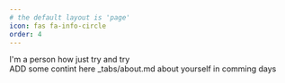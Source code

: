 ```yaml
---
# the default layout is 'page'
icon: fas fa-info-circle
order: 4
---
```


I'm a person how just try and try <br>
ADD some contint here _tabs/about.md about yourself in comming days
